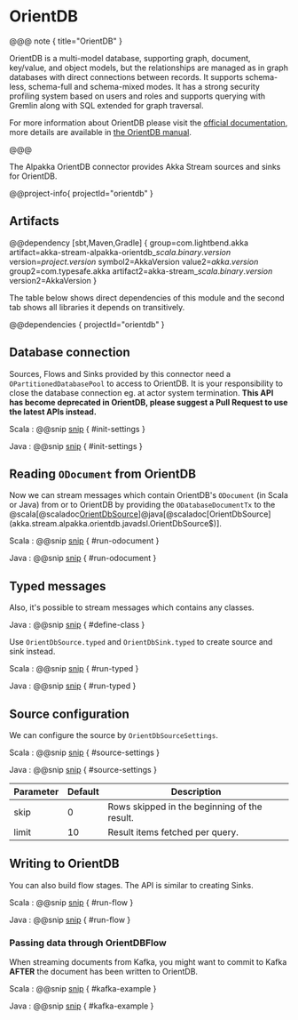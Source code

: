 # OrientDB

@@@ note { title="OrientDB" }

OrientDB is a multi-model database, supporting graph, document, key/value, and object models, but the relationships are managed as in graph databases with direct connections between records. It supports schema-less, schema-full and schema-mixed modes. It has a strong security profiling system based on users and roles and supports querying with Gremlin along with SQL extended for graph traversal.

For more information about OrientDB please visit the [official documentation](https://orientdb.org/), more details are available in [the OrientDB manual](https://orientdb.org/docs/3.0.x/).

@@@

The Alpakka OrientDB connector provides Akka Stream sources and sinks for OrientDB.


@@project-info{ projectId="orientdb" }


## Artifacts

@@dependency [sbt,Maven,Gradle] {
  group=com.lightbend.akka
  artifact=akka-stream-alpakka-orientdb_$scala.binary.version$
  version=$project.version$
  symbol2=AkkaVersion
  value2=$akka.version$
  group2=com.typesafe.akka
  artifact2=akka-stream_$scala.binary.version$
  version2=AkkaVersion
}

The table below shows direct dependencies of this module and the second tab shows all libraries it depends on transitively.

@@dependencies { projectId="orientdb" }

## Database connection

Sources, Flows and Sinks provided by this connector need a `OPartitionedDatabasePool` to access to OrientDB. It is your responsibility to close the database connection eg. at actor system termination. **This API has become deprecated in OrientDB, please suggest a Pull Request to use the latest APIs instead.**

Scala
: @@snip [snip](/orientdb/src/test/scala/docs/scaladsl/OrientDbBaseSpec.scala) { #init-settings }

Java
: @@snip [snip](/orientdb/src/test/java/docs/javadsl/OrientDbBaseTest.java) { #init-settings }


## Reading `ODocument` from OrientDB

Now we can stream messages which contain OrientDB's `ODocument` (in Scala or Java) from or to OrientDB by providing the `ODatabaseDocumentTx` to the
@scala[@scaladoc[OrientDbSource](akka.stream.alpakka.orientdb.scaladsl.OrientDbSource$)]@java[@scaladoc[OrientDbSource](akka.stream.alpakka.orientdb.javadsl.OrientDbSource$)].

Scala
: @@snip [snip](/orientdb/src/test/scala/docs/scaladsl/OrientDbBaseSpec.scala) { #run-odocument }

Java
: @@snip [snip](/orientdb/src/test/java/docs/javadsl/OrientDbBaseTest.java) { #run-odocument }


## Typed messages

Also, it's possible to stream messages which contains any classes. 

Java
: @@snip [snip](/orientdb/src/test/java/docs/javadsl/OrientDbBaseTest.java) { #define-class }


Use `OrientDbSource.typed` and `OrientDbSink.typed` to create source and sink instead.

Scala
: @@snip [snip](/orientdb/src/test/scala/docs/scaladsl/OrientDbBaseSpec.scala) { #run-typed }

Java
: @@snip [snip](/orientdb/src/test/java/docs/javadsl/OrientDbBaseTest.java) { #run-typed }


## Source configuration

We can configure the source by `OrientDbSourceSettings`.

Scala
: @@snip [snip](/orientdb/src/test/scala/docs/scaladsl/OrientDbBaseSpec.scala) { #source-settings }

Java
: @@snip [snip](/orientdb/src/test/java/docs/javadsl/OrientDbBaseTest.java) { #source-settings }


| Parameter        | Default | Description |
| ---------------- | ------- | ------------------------------------------- |
| skip             |   0     | Rows skipped in the beginning of the result. |
| limit            |    10   | Result items fetched per query. |



## Writing to OrientDB

You can also build flow stages. The API is similar to creating Sinks.

Scala
: @@snip [snip](/orientdb/src/test/scala/docs/scaladsl/OrientDbBaseSpec.scala) { #run-flow }

Java
: @@snip [snip](/orientdb/src/test/java/docs/javadsl/OrientDbBaseTest.java) { #run-flow }


### Passing data through OrientDBFlow

When streaming documents from Kafka, you might want to commit to Kafka **AFTER** the document has been written to OrientDB.

Scala
: @@snip [snip](/orientdb/src/test/scala/docs/scaladsl/OrientDbBaseSpec.scala) { #kafka-example }

Java
: @@snip [snip](/orientdb/src/test/java/docs/javadsl/OrientDbBaseTest.java) { #kafka-example } 
